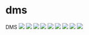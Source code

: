 # dms
DMS
![](https://raw.githubusercontent.com/JiakunXu/image/master/dms/WechatIMG8.jpeg)
![](https://raw.githubusercontent.com/JiakunXu/image/master/dms/WechatIMG9.jpeg)
![](https://raw.githubusercontent.com/JiakunXu/image/master/dms/WechatIMG10.jpeg)
![](https://raw.githubusercontent.com/JiakunXu/image/master/dms/WechatIMG11.jpeg)
![](https://raw.githubusercontent.com/JiakunXu/image/master/dms/WechatIMG12.jpeg)
![](https://raw.githubusercontent.com/JiakunXu/image/master/dms/WechatIMG13.jpeg)
![](https://raw.githubusercontent.com/JiakunXu/image/master/dms/WechatIMG14.jpeg)
![](https://raw.githubusercontent.com/JiakunXu/image/master/dms/WechatIMG15.jpeg)
![](https://raw.githubusercontent.com/JiakunXu/image/master/dms/WechatIMG16.jpeg)
